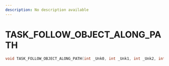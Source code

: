 ```yaml
---
description: No description available 
---
```


# TASK_FOLLOW_OBJECT_ALONG_PATH

```cpp
void TASK_FOLLOW_OBJECT_ALONG_PATH(int _Unk0, int _Unk1, int _Unk2, int _Unk3, int _Unk4, int _Unk5);
```